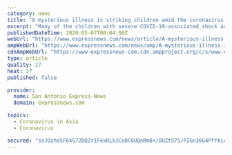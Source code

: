 ```yaml
---
category: news
title: "A mysterious illness is striking children amid the coronavirus pandemic – but don't be too quick to tie it to Kawasaki disease"
excerpt: "Many of the children with severe COVID-19-associated shock are outside the typical age range for Kawasaki disease, which primarily targets children under 7. The annual case count of Kawasaki disease is also much higher in Asian countries, particularly in ..."
publishedDateTime: 2020-05-07T00:04:00Z
webUrl: "https://www.expressnews.com/news/article/A-mysterious-illness-is-striking-children-amid-15251396.php"
ampWebUrl: "https://www.expressnews.com/news/amp/A-mysterious-illness-is-striking-children-amid-15251396.php"
cdnAmpWebUrl: "https://www-expressnews-com.cdn.ampproject.org/c/s/www.expressnews.com/news/amp/A-mysterious-illness-is-striking-children-amid-15251396.php"
type: article
quality: 27
heat: 27
published: false

provider:
  name: San Antonio Express-News
  domain: expressnews.com

topics:
  - Coronavirus in Asia
  - Coronavirus

secured: "ssJOzha5F6kS72BQZrIFexRLk3Co8C6UQnRm8+/OUZtS75/PZGn36G4PffAiq+H13bIaJoonsr5Bq5myv5ZIh6fca63FHPE4U3nkfEyTA9AdfawbbfaXSCERIJgxoQkhhg4GtYkEGAJnKk9vHOjRc3duNm1hKWUE/jVVMRGfy/zJOPxg0SOaPphyrEE57yMglxHE51pHQ0dLliunRn9bdRqaCXIIMwNwx1wkfYbpnf/vW/j5DiqSYV5TvnSLpGe0vv6PTju0RXFGGAP0gOa11BfSyvHGAnKJF3PKEc4eTmnjEy2ldz0FgQyO8OyhhWpN;kVrl+xQUeIFDrp4IrT0Qmg=="
---
```


